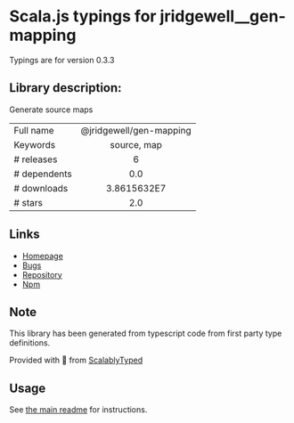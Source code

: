 
# Scala.js typings for jridgewell__gen-mapping

Typings are for version 0.3.3

## Library description:
Generate source maps

|                    |                 |
| ------------------ | :-------------: |
| Full name          | @jridgewell/gen-mapping |
| Keywords           | source, map |
| # releases         | 6 |
| # dependents       | 0.0 |
| # downloads        | 3.8615632E7 |
| # stars            | 2.0 |

## Links
- [Homepage](https://github.com/jridgewell/gen-mapping#readme)
- [Bugs](https://github.com/jridgewell/gen-mapping/issues)
- [Repository](https://github.com/jridgewell/gen-mapping)
- [Npm](https://www.npmjs.com/package/%40jridgewell%2Fgen-mapping)
    


## Note
This library has been generated from typescript code from first party type definitions.

Provided with :purple_heart: from [ScalablyTyped](https://github.com/oyvindberg/ScalablyTyped)

## Usage
See [the main readme](../../readme.md) for instructions.


